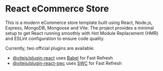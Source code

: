 # React eCommerce Store

This is a modern eCommerce store template built using React, Node.js, Express, MongoDB, Mongoose and Vite. The project provides a minimal setup to get React running smoothly with Hot Module Replacement (HMR) and ESLint configuration to ensure code quality.

Currently, two official plugins are available:

- [@vitejs/plugin-react](https://github.com/vitejs/vite-plugin-react/blob/main/packages/plugin-react/README.md) uses [Babel](https://babeljs.io/) for Fast Refresh
- [@vitejs/plugin-react-swc](https://github.com/vitejs/vite-plugin-react-swc) uses [SWC](https://swc.rs/) for Fast Refresh
